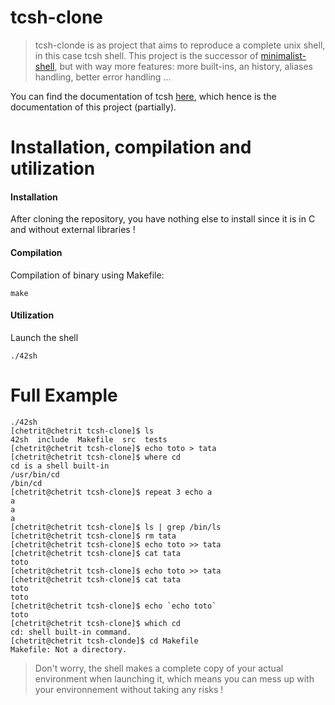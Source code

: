 # tcsh-clone

> tcsh-clonde is as project that aims to reproduce a complete unix shell, in this case tcsh shell. This project is the successor of [minimalist-shell](https://github.com/chetrit/minimalist-shell), but with way more features: more built-ins, an history, aliases handling, better error handling ...

You can find the documentation of tcsh [here](https://linux.die.net/man/1/tcsh), which hence is the documentation of this project (partially). 

# Installation, compilation and utilization
#### Installation
After cloning the repository, you have nothing else to install since it is in C and without external libraries !

#### Compilation
Compilation of binary using Makefile:
```
make
```

#### Utilization
Launch the shell
```
./42sh
```

# Full Example

```
./42sh
[chetrit@chetrit tcsh-clone]$ ls
42sh  include  Makefile  src  tests
[chetrit@chetrit tcsh-clone]$ echo toto > tata
[chetrit@chetrit tcsh-clone]$ where cd
cd is a shell built-in
/usr/bin/cd
/bin/cd
[chetrit@chetrit tcsh-clone]$ repeat 3 echo a
a
a
a
[chetrit@chetrit tcsh-clone]$ ls | grep /bin/ls
[chetrit@chetrit tcsh-clone]$ rm tata
[chetrit@chetrit tcsh-clone]$ echo toto >> tata
[chetrit@chetrit tcsh-clone]$ cat tata
toto
[chetrit@chetrit tcsh-clone]$ echo toto >> tata
[chetrit@chetrit tcsh-clone]$ cat tata
toto
toto
[chetrit@chetrit tcsh-clone]$ echo `echo toto`
toto
[chetrit@chetrit tcsh-clone]$ which cd
cd: shell built-in command.
[chetrit@chetrit tcsh-clonde]$ cd Makefile
Makefile: Not a directory.
```

>Don't worry, the shell makes a complete copy of your actual environment when launching it, which means you can mess up with your environnement without taking any risks !

